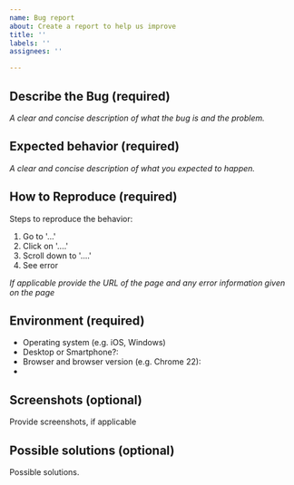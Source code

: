 ```yaml
---
name: Bug report
about: Create a report to help us improve
title: ''
labels: ''
assignees: ''

---
```


## Describe the Bug (required)
*A clear and concise description of what the bug is and the problem.*

## Expected behavior (required)
*A clear and concise description of what you expected to happen.*

## How to Reproduce (required)
Steps to reproduce the behavior:
1. Go to '...'
2. Click on '....'
3. Scroll down to '....'
4. See error

*If applicable provide the URL of the page and any error information given on the page*

## Environment (required)

* Operating system (e.g. iOS, Windows)
* Desktop or Smartphone?:
* Browser and browser version (e.g. Chrome 22):
* 

## Screenshots (optional)
Provide screenshots, if applicable

## Possible solutions (optional)
Possible solutions.
